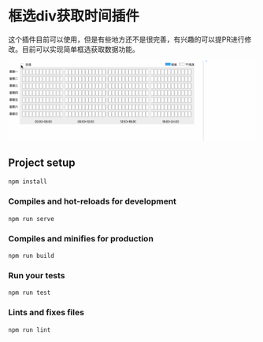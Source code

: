 # 框选div获取时间插件

这个插件目前可以使用，但是有些地方还不是很完善，有兴趣的可以提PR进行修改。目前可以实现简单框选获取数据功能。

![enter image description here][1]


## Project setup
```
npm install
```

### Compiles and hot-reloads for development
```
npm run serve
```

### Compiles and minifies for production
```
npm run build
```

### Run your tests
```
npm run test
```

### Lints and fixes files
```
npm run lint
```

[1]: https://github.com/confidence68/timeDivselect/blob/master/src/assets/showimg.gif